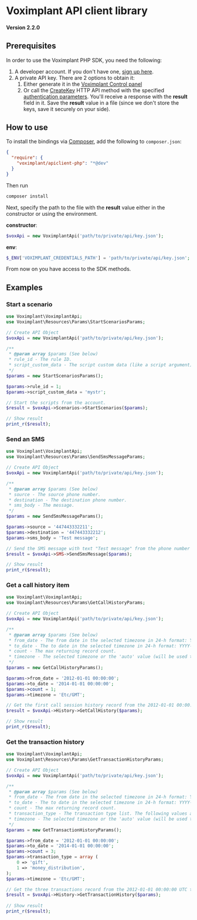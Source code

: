 # Voximplant API client library

#### Version 2.2.0

## Prerequisites

In order to use the Voximplant PHP SDK, you need the following:

1. A developer account. If you don't have one, [sign up here](https://manage.voximplant.com/auth/sign_up).
1. A private API key. There are 2 options to obtain it:
    1. Either generate it in the [Voximplant Control panel](https://manage.voximplant.com/settings/service_accounts)
    1. Or call the [CreateKey](https://voximplant.com/docs/references/httpapi/rolesystem#createkey) HTTP API method with
       the specified [authentication parameters](https://voximplant.com/docs/howtos/integration/httpapi/auth). You'll
       receive a response with the __result__ field in it. Save the __result__ value in a file (since we don't store the
       keys, save it securely on your side).

## How to use

To install the bindings via [Composer](http://getcomposer.org/), add the following to `composer.json`:

```json 
{
  "require": {
    "voximplant/apiclient-php": "*@dev"
  }
}
```

Then run

```bash
composer install
```

Next, specify the path to the file with the __result__ value either in the constructor or using the environment.

__constructor__:

```php
$voxApi = new VoximplantApi('path/to/private/api/key.json');
```

__env__:

```php
$_ENV['VOXIMPLANT_CREDENTIALS_PATH'] = 'path/to/private/api/key.json';
```

From now on you have access to the SDK methods.

## Examples

### Start a scenario

```php
use Voximplant\VoximplantApi;
use Voximplant\Resources\Params\StartScenariosParams;

// Create API Object
$voxApi = new VoximplantApi('path/to/private/api/key.json');

/**
 * @param array $params (See below)
 * rule_id - The rule ID.
 * script_custom_data - The script custom data (like a script argument). Can be accessed in JS scenario via the VoxEngine.customData() method
 */
$params = new StartScenariosParams();

$params->rule_id = 1;
$params->script_custom_data = 'mystr';

// Start the scripts from the account.
$result = $voxApi->Scenarios->StartScenarios($params);

// Show result
print_r($result);
```

### Send an SMS

```php
use Voximplant\VoximplantApi;
use Voximplant\Resources\Params\SendSmsMessageParams;

// Create API Object
$voxApi = new VoximplantApi('path/to/private/api/key.json');

/**
 * @param array $params (See below)
 * source - The source phone number.
 * destination - The destination phone number.
 * sms_body - The message.
 */
$params = new SendSmsMessageParams();

$params->source = '447443332211';
$params->destination = '447443332212';
$params->sms_body = 'Test message';

// Send the SMS message with text "Test message" from the phone number 447443332211 to the phone number 447443332212.
$result = $voxApi->SMS->SendSmsMessage($params);

// Show result
print_r($result);
```

### Get a call history item

```php
use Voximplant\VoximplantApi;
use Voximplant\Resources\Params\GetCallHistoryParams;

// Create API Object
$voxApi = new VoximplantApi('path/to/private/api/key.json');

/**
 * @param array $params (See below)
 * from_date - The from date in the selected timezone in 24-h format: YYYY-MM-DD HH:mm:ss
 * to_date - The to date in the selected timezone in 24-h format: YYYY-MM-DD HH:mm:ss
 * count - The max returning record count.
 * timezone - The selected timezone or the 'auto' value (will be used the account location).
 */
$params = new GetCallHistoryParams();

$params->from_date = '2012-01-01 00:00:00';
$params->to_date = '2014-01-01 00:00:00';
$params->count = 1;
$params->timezone = 'Etc/GMT';

// Get the first call session history record from the 2012-01-01 00:00:00 UTC to the 2014-01-01 00:00:00 UTC
$result = $voxApi->History->GetCallHistory($params);

// Show result
print_r($result);
```

### Get the transaction history

```php
use Voximplant\VoximplantApi;
use Voximplant\Resources\Params\GetTransactionHistoryParams;

// Create API Object
$voxApi = new VoximplantApi('path/to/private/api/key.json');

/**
 * @param array $params (See below)
 * from_date - The from date in the selected timezone in 24-h format: YYYY-MM-DD HH:mm:ss
 * to_date - The to date in the selected timezone in 24-h format: YYYY-MM-DD HH:mm:ss
 * count - The max returning record count.
 * transaction_type - The transaction type list. The following values are possible: periodic_charge, resource_charge, money_distribution, subscription_charge, subscription_installation_charge, card_periodic_payment, card_overrun_payment, card_payment, robokassa_payment, gift, add_money, subscription_cancel, adjustment, wire_transfer, refund.
 * timezone - The selected timezone or the 'auto' value (will be used the account location).
 */
$params = new GetTransactionHistoryParams();

$params->from_date = '2012-01-01 00:00:00';
$params->to_date = '2014-01-01 00:00:00';
$params->count = 3;
$params->transaction_type = array (
    0 => 'gift',
    1 => 'money_distribution',
);
$params->timezone = 'Etc/GMT';

// Get the three transactions record from the 2012-01-01 00:00:00 UTC to the 2014-01-01 00:00:00 UTC with the 'gift' or 'money_distribution' types.
$result = $voxApi->History->GetTransactionHistory($params);
 
// Show result
print_r($result);
```
